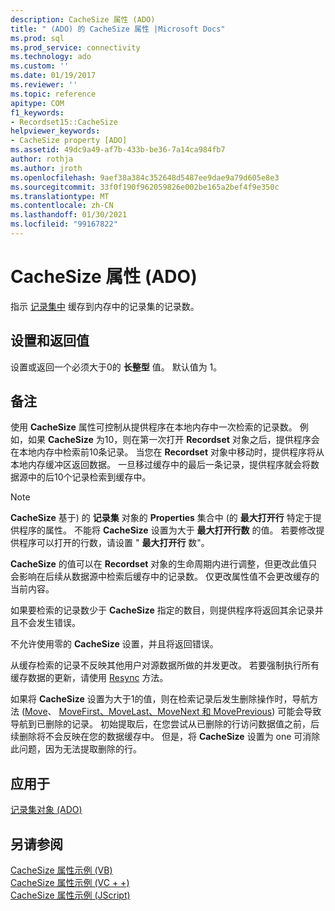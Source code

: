 ```yaml
---
description: CacheSize 属性 (ADO)
title: " (ADO) 的 CacheSize 属性 |Microsoft Docs"
ms.prod: sql
ms.prod_service: connectivity
ms.technology: ado
ms.custom: ''
ms.date: 01/19/2017
ms.reviewer: ''
ms.topic: reference
apitype: COM
f1_keywords:
- Recordset15::CacheSize
helpviewer_keywords:
- CacheSize property [ADO]
ms.assetid: 49dc9a49-af7b-433b-be36-7a14ca984fb7
author: rothja
ms.author: jroth
ms.openlocfilehash: 9aef38a384c352648d5487ee9dae9a79d605e8e3
ms.sourcegitcommit: 33f0f190f962059826e002be165a2bef4f9e350c
ms.translationtype: MT
ms.contentlocale: zh-CN
ms.lasthandoff: 01/30/2021
ms.locfileid: "99167822"
---
```

# <a name="cachesize-property-ado"></a>CacheSize 属性 (ADO)
指示 [记录集中](./recordset-object-ado.md) 缓存到内存中的记录集的记录数。  
  
## <a name="settings-and-return-values"></a>设置和返回值  
 设置或返回一个必须大于0的 **长整型** 值。 默认值为 1。  
  
## <a name="remarks"></a>备注  
 使用 **CacheSize** 属性可控制从提供程序在本地内存中一次检索的记录数。 例如，如果 **CacheSize** 为10，则在第一次打开 **Recordset** 对象之后，提供程序会在本地内存中检索前10条记录。 当您在 **Recordset** 对象中移动时，提供程序将从本地内存缓冲区返回数据。 一旦移过缓存中的最后一条记录，提供程序就会将数据源中的后10个记录检索到缓存中。  
  
> [!NOTE]
>  **CacheSize** 基于) 的 **记录集** 对象的 **Properties** 集合中 (的 **最大打开行** 特定于提供程序的属性。 不能将 **CacheSize** 设置为大于 **最大打开行数** 的值。 若要修改提供程序可以打开的行数，请设置 " **最大打开行** 数"。  
  
 **CacheSize** 的值可以在 **Recordset** 对象的生命周期内进行调整，但更改此值只会影响在后续从数据源中检索后缓存中的记录数。 仅更改属性值不会更改缓存的当前内容。  
  
 如果要检索的记录数少于 **CacheSize** 指定的数目，则提供程序将返回其余记录并且不会发生错误。  
  
 不允许使用零的 **CacheSize** 设置，并且将返回错误。  
  
 从缓存检索的记录不反映其他用户对源数据所做的并发更改。 若要强制执行所有缓存数据的更新，请使用 [Resync](./resync-method.md) 方法。  
  
 如果将 **CacheSize** 设置为大于1的值，则在检索记录后发生删除操作时，导航方法 ([Move](./move-method-ado.md)、 [MoveFirst、MoveLast、MoveNext 和 MovePrevious](./movefirst-movelast-movenext-and-moveprevious-methods-ado.md)) 可能会导致导航到已删除的记录。 初始提取后，在您尝试从已删除的行访问数据值之前，后续删除将不会反映在您的数据缓存中。 但是，将 **CacheSize** 设置为 one 可消除此问题，因为无法提取删除的行。  
  
## <a name="applies-to"></a>应用于  
 [记录集对象 (ADO)](./recordset-object-ado.md)  
  
## <a name="see-also"></a>另请参阅  
 [CacheSize 属性示例 (VB) ](./cachesize-property-example-vb.md)   
 [CacheSize 属性示例 (VC + +) ](./cachesize-property-example-vc.md)   
 [CacheSize 属性示例 (JScript)](./cachesize-property-example-jscript.md)